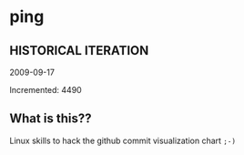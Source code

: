 # ping

## HISTORICAL ITERATION
2009-09-17

Incremented: 4490

## What is this?? 
Linux skills to hack the github commit visualization chart `;-)`

